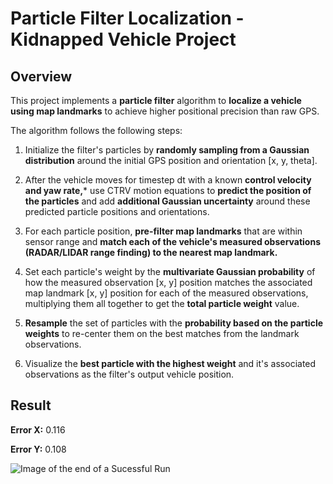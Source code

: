 # Particle Filter Localization - Kidnapped Vehicle Project

## Overview

This project implements a **particle filter** algorithm to **localize a vehicle using map landmarks** to achieve higher positional precision than raw GPS.

The algorithm follows the following steps:

1. Initialize the filter's particles by **randomly sampling from a Gaussian distribution** around the initial GPS position and orientation [x, y, theta].

2. After the vehicle moves for timestep dt with a known **control velocity and yaw rate,*** use CTRV motion equations to **predict the position of the particles** and add **additional Gaussian uncertainty** around these predicted particle positions and orientations.

3. For each particle position, **pre-filter map landmarks** that are within sensor range and **match each of the vehicle's measured observations (RADAR/LIDAR range finding) to the nearest map landmark.**

4. Set each particle's weight by the **multivariate Gaussian probability** of how the measured observation [x, y] position matches the associated map landmark [x, y] position for each of the measured observations, multiplying them all together to get the **total particle weight** value.

5. **Resample** the set of particles with the **probability based on the particle weights** to re-center them on the best matches from the landmark observations.

6. Visualize the **best particle with the highest weight** and it's associated observations as the filter's output vehicle position.

## Result

**Error X:** 0.116

**Error Y:** 0.108


![Image of the end of a Sucessful Run](https://github.com/DPontes/Self-Driving-Car-ND_Particle-Filter-Localization/blob/master/images/Capture1.PNG)
